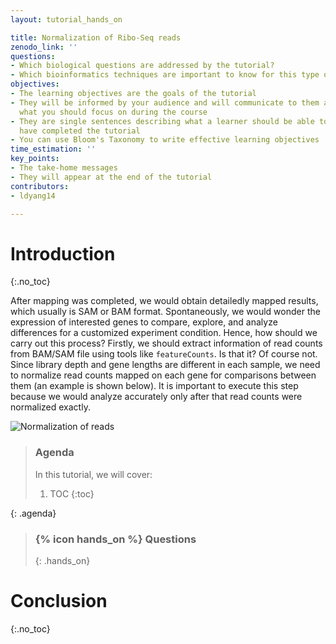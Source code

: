 ```yaml
---
layout: tutorial_hands_on

title: Normalization of Ribo-Seq reads
zenodo_link: ''
questions:
- Which biological questions are addressed by the tutorial?
- Which bioinformatics techniques are important to know for this type of data?
objectives:
- The learning objectives are the goals of the tutorial
- They will be informed by your audience and will communicate to them and to yourself
  what you should focus on during the course
- They are single sentences describing what a learner should be able to do once they
  have completed the tutorial
- You can use Bloom's Taxonomy to write effective learning objectives
time_estimation: ''
key_points:
- The take-home messages
- They will appear at the end of the tutorial
contributors:
- ldyang14

---
```



# Introduction
{:.no_toc}

<!-- This is a comment. -->

After mapping was completed, we would obtain detailedly mapped results, which usually is SAM or BAM format.  Spontaneously, we would wonder the expression of interested genes to compare, explore, and analyze differences for a customized experiment condition. Hence, how should we carry out this process? Firstly, we should extract information of read counts from BAM/SAM file using tools like `featureCounts`. Is that it? Of course not. Since library depth and gene lengths are different in each sample, we need to normalize read counts mapped on each gene for comparisons between them (an example is shown below). It is important to execute this step because we would analyze accurately only after that read counts were normalized exactly.

![Normalization of reads]( https://izabelcavassim.files.wordpress.com/2015/03/screenshot-from-2015-03-08-2245511.png "[Normalization of reads](https://izabelcavassim.files.wordpress.com/2015/03/screenshot-from-2015-03-08-2245511.png)")

> ### Agenda
>
> In this tutorial, we will cover:
>
> 1. TOC
> {:toc}
>
{: .agenda}









> ### {% icon hands_on %} Questions
>
> 
> 
>{: .hands_on}



# Conclusion
{:.no_toc}

